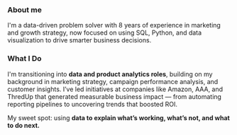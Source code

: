 ### About me

I'm a data-driven problem solver with 8 years of experience in marketing and growth strategy, now focused on using SQL, Python, and data visualization to drive smarter business decisions.

### What I Do

I'm transitioning into **data and product analytics roles**, building on my background in marketing strategy, campaign performance analysis, and customer insights. I’ve led initiatives at companies like Amazon, AAA, and ThredUp that generated measurable business impact — from automating reporting pipelines to uncovering trends that boosted ROI.

My sweet spot: using **data to explain what’s working, what’s not, and what to do next.**
